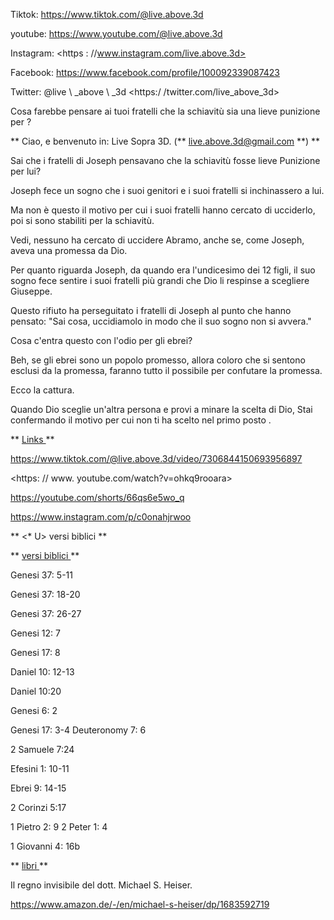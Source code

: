 Tiktok: <https://www.tiktok.com/@live.above.3d>

youtube: <https://www.youtube.com/@live.above.3d>

Instagram: <https : //www.instagram.com/live.above.3d>

Facebook: <https://www.facebook.com/profile/100092339087423>

Twitter: @live \ _above \ _3d <https:/ /twitter.com/live_above_3d>

Cosa farebbe pensare ai tuoi fratelli che la schiavitù sia una lieve punizione per
?

** Ciao, e benvenuto in: Live Sopra 3D.
(** <live.above.3d@gmail.com> **) **

Sai che i fratelli di Joseph pensavano che la schiavitù fosse lieve
Punizione per lui?

Joseph fece un sogno che i suoi genitori e i suoi fratelli si inchinassero a lui.

Ma non è questo il motivo per cui i suoi fratelli hanno cercato di ucciderlo, poi si sono stabiliti
per la schiavitù.

Vedi, nessuno ha cercato di uccidere Abramo, anche se, come Joseph, aveva
una promessa da Dio.

Per quanto riguarda Joseph, da quando era l'undicesimo dei 12 figli, il suo sogno fece sentire i suoi fratelli
più grandi che Dio li respinse a scegliere Giuseppe.

Questo rifiuto ha perseguitato i fratelli di Joseph al punto che hanno pensato:
"Sai cosa, uccidiamolo in modo che il suo sogno non si avvera."

Cosa c'entra questo con l'odio per gli ebrei?

Beh, se gli ebrei sono un popolo promesso, allora coloro che si sentono esclusi da
la promessa, faranno tutto il possibile per confutare la promessa.

Ecco la cattura.

Quando Dio sceglie un'altra persona e provi a minare la scelta di Dio,
Stai confermando il motivo per cui non ti ha scelto nel primo posto
.

** <u> Links </u> **

<https://www.tiktok.com/@live.above.3d/video/7306844150693956897>

<https: // www. youtube.com/watch?v=ohkq9rooara>

<https://youtube.com/shorts/66qs6e5wo_q>

<https://www.instagram.com/p/c0onahjrwoo>

** <* U> versi biblici </u> **

** <u> versi biblici </u> **

Genesi 37: 5-11

Genesi 37: 18-20

Genesi 37: 26-27

Genesi 12: 7

Genesi 17: 8

Daniel 10: 12-13

Daniel 10:20

Genesi 6: 2

Genesi 17: 3-4   Deuteronomy 7: 6

2 Samuele 7:24

Efesini 1: 10-11

Ebrei 9: 14-15

2 Corinzi 5:17

1 Pietro 2: 9   2 Peter 1: 4

1 Giovanni 4: 16b

** <u> libri </u> **

Il regno invisibile del dott. Michael S. Heiser.

<https://www.amazon.de/-/en/michael-s-heiser/dp/1683592719>

